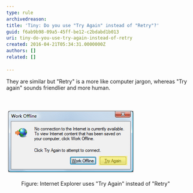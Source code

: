 ```yaml
---
type: rule
archivedreason: 
title: 'Tiny: Do you use "Try Again" instead of "Retry"?'
guid: f6ab9b98-09a5-45ff-be12-c2bdabd1b013
uri: tiny-do-you-use-try-again-instead-of-retry
created: 2016-04-21T05:34:31.0000000Z
authors: []
related: []

---
```



​​They are similar but "Retry" is a more like computer jargon, whereas "Try again" sounds friendlier and more human. <br>
<br><excerpt class='endintro'></excerpt><br>
<p class="ssw15-rteElement-GreyBox">​​​<img src="try-again-not-retry.gif" alt="Use Try Again, not Retry" style="margin:5px;" /></p><dd class="ssw15-rteElement-FigureNormal">Figure: Internet Explorer uses "Try Again" instead of "Retry"​<br></dd>


